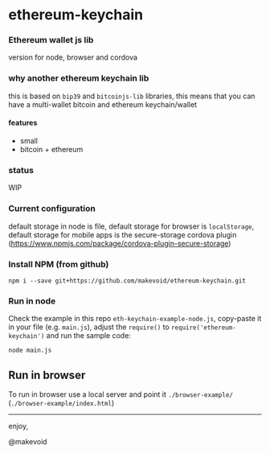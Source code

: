 # ethereum-keychain
### Ethereum wallet js lib

version for node, browser and cordova

### why another ethereum keychain lib

this is based on  `bip39` and `bitcoinjs-lib` libraries, this means that you can have a multi-wallet bitcoin and ethereum keychain/wallet

#### features

- small
- bitcoin + ethereum


### status

WIP


### Current configuration

default storage in node is file, default storage for browser is `localStorage`, default storage for mobile apps is the secure-storage cordova plugin (https://www.npmjs.com/package/cordova-plugin-secure-storage)


### Install NPM (from github)

    npm i --save git+https://github.com/makevoid/ethereum-keychain.git


### Run in node

Check the example in this repo `eth-keychain-example-node.js`, copy-paste it in your file (e.g. `main.js`), adjust the `require()` to `require('ethereum-keychain')` and run the sample code: 

```
node main.js
```

## Run in browser

To run in browser use a local server and point it `./browser-example/` (`./browser-example/index.html`)


---

enjoy,

@makevoid

